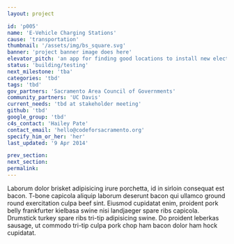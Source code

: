 ```yaml
---
layout: project

id: 'p005'
name: 'E-Vehicle Charging Stations'
cause: 'transportation'
thumbnail: '/assets/img/bs_square.svg'
banner: 'project banner image does here'
elevator_pitch: 'an app for finding good locations to install new electric vehicle charging stations'
status: 'building/testing'
next_milestone: 'tba'
categories: 'tbd'
tags: 'tbd'
gov_partners: 'Sacramento Area Council of Governments'
community_partners: 'UC Davis'
current_needs: 'tbd at stakeholder meeting'
github: 'tbd'
google_group: 'tbd'
c4s_contact: 'Hailey Pate'
contact_email: 'hello@codeforsacramento.org'
specify_him_or_her: 'her'
last_updated: '9 Apr 2014'

prev_section: 
next_section:
permalink: 
---
```


<!-- Add project description text here! -->

Laborum dolor brisket adipisicing irure porchetta, id in sirloin consequat est bacon. T-bone capicola aliquip laborum deserunt bacon qui ullamco ground round exercitation culpa beef sint. Eiusmod cupidatat enim, proident pork belly frankfurter kielbasa swine nisi landjaeger spare ribs capicola. Drumstick turkey spare ribs tri-tip adipisicing swine. Do proident leberkas sausage, ut commodo tri-tip culpa pork chop ham bacon dolor ham hock cupidatat.




  